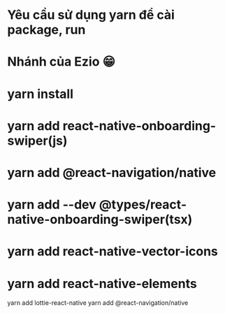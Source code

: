 # Yêu cầu sử dụng yarn để cài package, run
# Nhánh của Ezio :grin:
# yarn install
# yarn add react-native-onboarding-swiper(js)
# yarn add @react-navigation/native
# yarn add --dev @types/react-native-onboarding-swiper(tsx)
# yarn add react-native-vector-icons
# yarn add react-native-elements
yarn add lottie-react-native
yarn add @react-navigation/native
